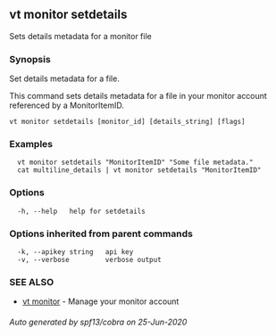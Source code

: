 ## vt monitor setdetails

Sets details metadata for a monitor file

### Synopsis

Set details metadata for a file.

This command sets details metadata for a file in your monitor account
referenced by a MonitorItemID.

```
vt monitor setdetails [monitor_id] [details_string] [flags]
```

### Examples

```
  vt monitor setdetails "MonitorItemID" "Some file metadata."
  cat multiline_details | vt monitor setdetails "MonitorItemID"
```

### Options

```
  -h, --help   help for setdetails
```

### Options inherited from parent commands

```
  -k, --apikey string   api key
  -v, --verbose         verbose output
```

### SEE ALSO

* [vt monitor](vt_monitor.md)	 - Manage your monitor account

###### Auto generated by spf13/cobra on 25-Jun-2020
